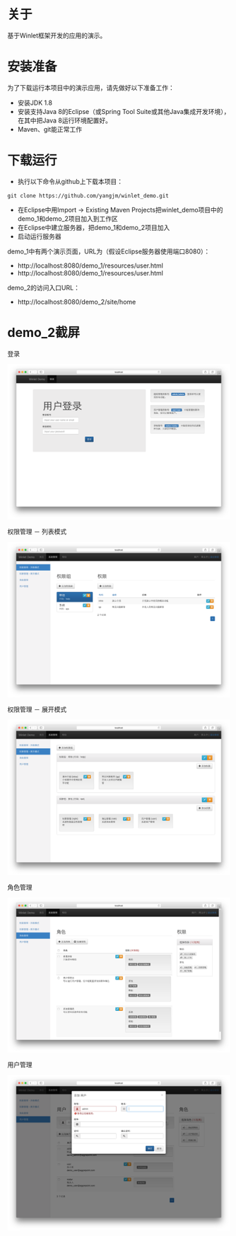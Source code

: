 # 关于

基于Winlet框架开发的应用的演示。

# 安装准备

为了下载运行本项目中的演示应用，请先做好以下准备工作：

* 安装JDK 1.8
* 安装支持Java 8的Eclipse（或Spring Tool Suite或其他Java集成开发环境），在其中把Java 8运行环境配置好。
* Maven、git能正常工作
 
# 下载运行

* 执行以下命令从github上下载本项目：
```
git clone https://github.com/yangjm/winlet_demo.git
```
* 在Eclipse中用Import -> Existing Maven Projects把winlet_demo项目中的demo_1和demo_2项目加入到工作区
* 在Eclipse中建立服务器，把demo_1和demo_2项目加入
* 启动运行服务器

demo_1中有两个演示页面，URL为（假设Eclipse服务器使用端口8080）：
* http://localhost:8080/demo_1/resources/user.html
* http://localhost:8080/demo_1/resources/user.html

demo_2的访问入口URL：
* http://localhost:8080/demo_2/site/home

# demo_2截屏

登录

![demo2_1](https://github.com/yangjm/winlet_demo/blob/master/doc/demo2_1.png)

权限管理 － 列表模式

![demo2_2](https://github.com/yangjm/winlet_demo/blob/master/doc/demo2_2.png)

权限管理 － 展开模式

![demo2_3](https://github.com/yangjm/winlet_demo/blob/master/doc/demo2_3.png)

角色管理

![demo2_4](https://github.com/yangjm/winlet_demo/blob/master/doc/demo2_4.png)

用户管理

![demo2_5](https://github.com/yangjm/winlet_demo/blob/master/doc/demo2_5.png)
